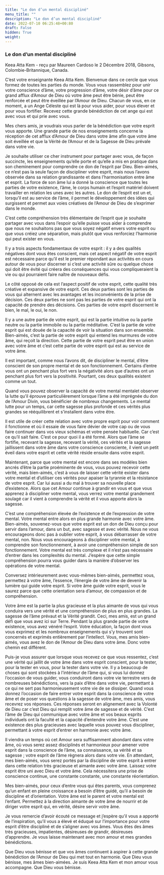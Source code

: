 ```yaml
---
title: "Le don d’un mental discipliné"
menu_title: ""
description: "Le don d’un mental discipliné"
date: 2022-07-10 06:25:48+00:80
draft: False
hidden: True
weight:
---
```

### Le don d’un mental discipliné

Keea Atta Kem - reçu par Maureen Cardoso le 2 Décembre 2018, Gibsons, Colombie-Britannique, Canada.

C’est votre enseignante Keea Atta Kem. Bienvenue dans ce cercle que vous formez de toutes les parties du monde. Vous vous rassemblez pour unir votre conscience d’âme, votre progression d’âme, votre désir d’âme pour ce grand afflux d’Amour de Dieu où votre âme peut être bénie, peut être renforcée et peut être éveillée par l’Amour de Dieu. Chacun de vous, en ce moment, a un Ange Céleste qui est là pour vous aider, pour vous élever et pour vous fortifier. Recevez cette grande bénédiction de cet ange qui est avec vous et qui prie avec vous.

Mes chers amis, je voudrais vous parler de la bénédiction que votre esprit vous apporte. Une grande partie de nos enseignements concerne la réception de cet afflux d’Amour de Dieu dans votre âme afin que votre âme soit éveillée et que la Vérité de l’Amour et de la Sagesse de Dieu prévale dans votre vie.

Je souhaite utiliser ce cher instrument pour partager avec vous, de façon succincte, les enseignements qu’elle porte et qu’elle a mis en pratique dans son cheminement pour comprendre ce don de l’esprit par Dieu. Bien-aimés, ce n’est pas la seule façon de discipliner votre esprit, mais nous l’avons observée dans sa relation grandissante et dans l’harmonisation entre âme et esprit. La force de son âme lui a donné la conscience que toutes les parties de votre existence, l’âme, le corps humain et l’esprit matériel doivent travailler en relation les unes avec les autres. Le don de l’esprit est un et, lorsqu’il est au service de l’âme, il permet le développement des idées qui surgissent et permet aux voies créatives de l’Amour de Dieu de s’exprimer dans le monde.

C’est cette compréhension très élémentaire de l’esprit que je souhaite partager avec vous dans l’espoir qu’elle puisse vous aider à comprendre que nous ne souhaitons pas que vous soyez négatif envers votre esprit ou que vous créiez une séparation, mais plutôt que vous renforciez l’harmonie qui peut exister en vous.

Il y a trois aspects fondamentaux de votre esprit : il y a des qualités négatives dont vous êtes conscient, mais cet aspect négatif de votre esprit est nécessaire parce qu’il est le premier répondant aux activités en cours autour de vous pour discerner si c’est une activité sûre ou quelque chose qui doit être évité qui créera des conséquences qui vous compliqueraient la vie ou qui pourraient faire naître de nouveaux défis.

Le côté opposé de cela est l’aspect positif de votre esprit, cette qualité très créative et expansive de votre esprit. Ces deux parties sont les parties de vous qui alternent avec les avantages et les inconvénients de la prise de décision. Ces deux parties ne sont pas les parties de votre esprit qui ont la capacité de prendre des décisions. Ces parties de votre esprit discernent le bien, le mal, le oui, le non.

Il y a une autre partie de votre esprit, qui est la partie intuitive ou la partie neutre ou la partie immobile ou la partie méditative. C’est la partie de votre esprit qui est douée de la capacité de voir la situation dans son ensemble. Bien-aimés, c’est la partie de votre esprit qui entend les murmures de votre âme, qui reçoit la direction. Cette partie de votre esprit peut être en union avec votre âme et c’est cette partie de votre esprit qui est au service de votre âme.

Il est important, comme nous l’avons dit, de discipliner le mental, d’être conscient de son propre mental et de son fonctionnement. Certains d’entre vous ont un penchant plus fort vers la négativité alors que d’autres ont un penchant plus fort vers la positivité. Pourtant, ces deux qualités existent comme un tout.

Quand vous pouvez observer la capacité de votre mental mentalet observer la lutte qu’il éprouve particulièrement lorsque l’âme a été imprégnée du don de l’Amour Divin, vous bénéficier de nombreux changements. Le mental lutte pour un temps, car cette sagesse plus profonde et ces vérités plus grandes se rééquilibrent et s’installent dans votre être.

Il est utile de créer cette relation avec votre propre esprit pour voir comment il fonctionne et où il essaie de vous faire dévier de votre cap ou de vous faire continuer dans vos vieux schémas et votre pensée habituelle. Car c’est ce qu’il sait faire. C’est ce pour quoi il a été formé. Alors que l’âme se fortifie, recevant la sagesse, recevant la vérité, ces vérités et la sagesse jaillissent dans votre âme dans votre conscience consciente, il vient un petit éveil dans votre esprit et cette vérité réside ensuite dans votre esprit.

Maintenant, parce que votre mental est encore dans ses modèles bien ancrés d’être la partie proéminente de vous, vous pouvez recevoir cette vérité, mais bien-aimés, c’est à vous de laisser cette vérité exister dans votre mental et d’utiliser ces vérités pour apaiser la tyrannie et la résistance de votre esprit. Car lui aussi a du mal à trouver sa nouvelle place d’existence. Alors que cet Amour continue à grandir en vous et que vous apprenez à discipliner votre mental, vous verrez votre mental grandement soulagé car il vient à comprendre la vérité et il vous apporte alors la sagesse.

C’est une compréhension élevée de l’existence et de l’expression de votre mental. Votre mental entre alors en plus grande harmonie avec votre âme. Bien-aimés, souvenez-vous que votre esprit est un don de Dieu conçu pour servir dans l’amour, dans un but, avec sagesse et avec vérité. Nous ne vous encourageons donc pas à oublier votre esprit, à vous débarrasser de votre mental, non. Nous vous encourageons à discipliner votre mental, à comprendre son fonctionnement, à avoir une compréhension simple de son fonctionnement. Votre mental est très complexe et il n’est pas nécessaire d’entrer dans les complexités du mental. J’espère que cette simple compréhension pourra vous guider dans la manière d’observer les opérations de votre mental.

Conversez intérieurement avec vous-mêmes bien-aimés, permettez vous, permettez à votre âme, l’essence, l’énergie de votre âme de devenir la lumière qui guide votre esprit. Si votre âme guide votre esprit, vous le saurez parce que cette orientation sera d’amour, de compassion et de compréhension.

Votre âme est la partie la plus gracieuse et la plus aimante de vous qui vous conduira vers une vérité et une compréhension de plus en plus grandes. La sagesse de l’âme prévaut et la Vérité grandit. Ceci, mes amis, est un grand défi que vous avez ici sur Terre. Pendant la plus grande partie de votre existence, vous avez vénéré l’esprit. Votre éducation, la façon dont vous vous exprimez et les nombreux enseignements qui s’y trouvent sont concernés et exprimés entièrement par l’intellect. Vous, mes amis bien-aimés, vous avez le don de l’Amour de Dieu dans votre âme. Donc votre chemin est différent.

Puis-je vous assurer que lorsque vous recevez ce que vous ressentez, c’est une vérité qui jaillit de votre âme dans votre esprit conscient, pour la tester, pour la tester en vous, pour la tester dans votre vie. Il y a beaucoup de choses qui sont stockées à l’intérieur de l’âme qui, si vous lui donnez l’occasion de vous guider, vous conduiront dans votre vie terrestre vers de nombreuses bénédictions, vers la paix d’être dans votre vie, permettant à ce qui ne sert pas harmonieusement votre vie de se dissiper. Quand vous donnez l’occasion de faire entrer votre esprit dans la conscience de votre âme et de poser vos questions à la sagesse de votre âme, mes amis, vous recevrez vos réponses. Ces réponses seront en alignement avec la Volonté de Dieu car c’est Dieu qui remplit votre âme de sagesse et de vérité. C’est l’âme de Dieu qui communique avec votre âme et vos beaux esprits individuels ont la faculté et la capacité d’entendre votre âme. C’est une existence des plus gracieuses avec laquelle vous pouvez vous discipliner, permettant à votre esprit d’entrer en harmonie avec votre âme.

Il viendra un temps où cet Amour sera suffisamment abondant dans votre âme, où vous serez assez disciplinés et harmonieux pour amener votre esprit dans la conscience de l’âme, sa connaissance, sa vérité et sa sagesse ; votre esprit de l’âme règnera alors dans votre vie. En attendant, mes bien-aimés, vous serez portés par la discipline de votre esprit à entrer dans cette relation très gracieuse et aimante avec votre âme. Laissez votre esprit être uni avec Dieu et votre âme. Cela nécessitera une prise de conscience continue, une constante constante, une constante réorientation.

Mes bien-aimés, pour ceux d’entre vous qui êtes parents, vous comprenez qu’un enfant en pleine croissance a besoin d’être guidé, qu’il a besoin de discipline et d’orientation. Votre âme est le parent et votre mental est l’enfant. Permettez à la direction aimante de votre âme de nourrir et de diriger votre esprit qui, en vérité, désire servir votre âme.

Je vous remercie d’avoir écouté ce message et j’espère qu’il vous a apporté de l’inspiration, qu’il vous a élevé et éduqué sur l’importance pour votre esprit d’être discipliné et de s’aligner avec vos âmes. Vous êtes des âmes très gracieuses, impatientes, désireuses de grandir, désireuses d’apprendre. Je vous laisse maintenant avec mon amour et mes grandes bénédictions.

Que Dieu vous bénisse et que vos âmes continuent à aspirer à cette grande bénédiction de l’Amour de Dieu qui met tout en harmonie. Que Dieu vous bénisse, mes âmes bien-aimées. Je suis Keea Atta Kem et mon amour vous accompagne. Que Dieu vous bénisse.
